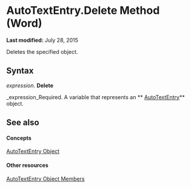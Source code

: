 
# AutoTextEntry.Delete Method (Word)

 **Last modified:** July 28, 2015

Deletes the specified object.

## Syntax

 _expression_. **Delete**

 _expression_Required. A variable that represents an  ** [AutoTextEntry](37a2cf05-ae07-d411-9bd8-ab4726b303a9.md)** object.


## See also


#### Concepts


 [AutoTextEntry Object](37a2cf05-ae07-d411-9bd8-ab4726b303a9.md)
#### Other resources


 [AutoTextEntry Object Members](9bf55b7b-40e6-20be-8853-b157a21d1139.md)
